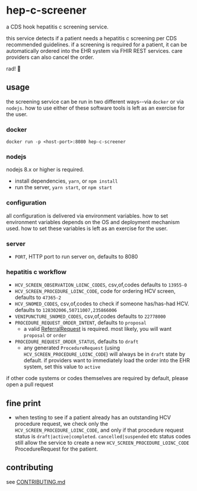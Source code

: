 # hep-c-screener

a CDS hook hepatitis c screening service.

this service detects if a patient needs a hepatitis c screening per CDS recommended guidelines.  if a screening is required for a patient, it can be automatically ordered into the EHR system via FHIR REST services.  care providers can also cancel the order.

rad! 💯

## usage

the screening service can be run in two different ways--via `docker` or via `nodejs`.  how to use either of these software tools is left as an exercise for the user.

### docker

`docker run -p <host-port>:8080 hep-c-screener`

### nodejs

nodejs 8.x or higher is required.

- install dependencies, `yarn`, or `npm install`
- run the server, `yarn start`, or `npm start`

### configuration

all configuration is delivered via environment variables.  how to set environment variables depends on the OS and deployment mechanism used.  how to set these variables is left as an exercise for the user.

### server

- `PORT`, HTTP port to run server on, defaults to 8080

### hepatitis c workflow

- `HCV_SCREEN_OBSERVATION_LOINC_CODES`, csv,of,codes defaults to `13955-0`
- `HCV_SCREEN_PROCEDURE_LOINC_CODE`, code for ordering HCV screen, defaults to `47365-2`
- `HCV_SNOMED_CODES`, csv,of,codes to check if someone has/has-had HCV. defaults to `128302006,50711007,235866006`
- `VENIPUNCTURE_SNOMED_CODES`, csv,of,codes defaults to `22778000`
- `PROCEDURE_REQUEST_ORDER_INTENT`, defaults to `proposal`
  - a valid [ReferralRequest](https://www.hl7.org/fhir/valueset-request-intent.html) is required.  most likely, you will want `proposal` or `order`
- `PROCEDURE_REQUEST_ORDER_STATUS`, defaults to `draft`
  - any generated `ProcedureRequest` (using `HCV_SCREEN_PROCEDURE_LOINC_CODE`) will always be in `draft` state by default.  if providers want to immediately load the order into the EHR system, set this value to `active`

if other code systems or codes themselves are required by default, please open a pull request

## fine print

- when testing to see if a patient already has an outstanding HCV procedure request, we check only the `HCV_SCREEN_PROCEDURE_LOINC_CODE`, and only if that procedure request status is `draft|active|completed`.  `cancelled|suspended` etc status codes still allow the service to create a new `HCV_SCREEN_PROCEDURE_LOINC_CODE` ProcedureRequest for the patient.

## contributing

see [CONTRIBUTING.md](./CONTRIBUTING.md)
